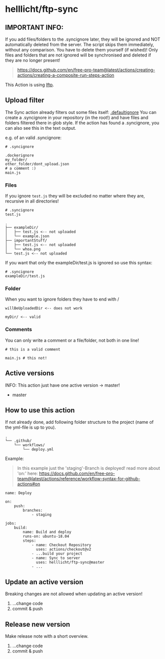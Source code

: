 # helllicht/ftp-sync

## IMPORTANT INFO:
If you add files/folders to the .syncignore later, they will be ignored and NOT automatically deleted from the server.
The script skips them immediately, without any comparison.
You have to delete them yourself (if wished)!
Only files and folders that are not ignored will be synchronised and deleted if they are no longer present!

> https://docs.github.com/en/free-pro-team@latest/actions/creating-actions/creating-a-composite-run-steps-action

This Action is using [lftp](http://lftp.yar.ru/lftp-man.html). 

## Upload filter
The Sync action already filters out some files itself: [.defaultignore](https://github.com/helllicht/ftp-sync/blob/master/.defaultignore)
You can create a .syncignore in your repository (in the root!) and have files and folders filtered there in glob style.
If the action has found a .syncignore, you can also see this in the text output.

e.g. of an valid .syncignore:
```
# .syncignore

.dockerignore
my_folder/
other_folder/dont_upload.json
# a comment :)
main.js
```
### Files
If you ignore `test.js` they will be excluded no matter where they are, recursive in all directories!
```
# .syncignore
test.js
```
```
.
├── exampleDir/
│   ├── test.js <-- not uploaded
│   └── example.json
├── importantStuff/
│   ├── test.js <-- not uploaded
│   └── whoa.png
└── test.js <-- not uploaded
```
If you want that only the exampleDir/test.js is ignored so use this syntax:
```
# .syncignore
exampleDir/test.js
```

### Folder
When you want to ignore folders they have to end with /
```
willBeUploadedDir <-- does not work

myDir/ <-- valid
```

### Comments
You can only write a comment or a file/folder, not both in one line!
```
# this is a valid comment

main.js # this not!
```

## Active versions
INFO: This action just have one active version -> master!
+ master

## How to use this action
If not already done, add following folder structure to the project (name of the yml-file is up to you).
```
.
└── .github/
    └── workflows/
        └── deploy.yml
```
Example:
> In this example just the 'staging'-Branch is deployed!
> read more about 'on:'
> here: https://docs.github.com/en/free-pro-team@latest/actions/reference/workflow-syntax-for-github-actions#on
```
name: Deploy

on:
    push:
        branches:
            - staging

jobs:
    build:
        name: Build and deploy
        runs-on: ubuntu-18.04
        steps:
            - name: Checkout Repository
              uses: actions/checkout@v2
            - ...build your project
            - name: Sync to server
              uses: helllicht/ftp-sync@master
            - ...
```

## Update an active version
Breaking changes are not allowed when updating an active version!
1) ...change code
2) commit & push

## Release new version
Make release note with a short overview.
1) ...change code
2) commit & push
